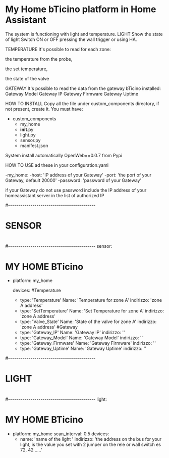 # My Home bTicino platform in Home Assistant
The system is functioning with light and temperature.
LIGHT
Show the state of light
Switch ON or OFF pressing the wall trigger or using HA.

TEMPERATURE
It's possible to read for each zone:

the temperature from the probe, 

the set temperature,

the state of the valve

GATEWAY
It's possible to read the data from the gateway bTicino installed:
Gateway Model
Gateway IP
Gateway Firmware
Gateway Uptime


HOW TO INSTALL
Copy all the file under custom_components directory, if not present, create it.
You must have:
- custom_components
  - my_home
   - __init__.py
   - light.py
   - sensor.py
   - manifest.json

System install automatically OpenWeb==0.0.7 from Pypi


HOW TO USE
ad these in your configuration.yaml


-my_home:
  -host: 'IP address of your Gateway'
  -port: 'the port of your Gateway, default 20000'
  -password: 'password of your Gateway'
  
  
  if your Gateway do not use password include the IP address of your homeassistant server in the list of authorized IP


#-------------------------------------------
#
#                  SENSOR
#
#-------------------------------------------
sensor:

#  MY HOME BTicino
  - platform: my_home

    devices:
      #Temperature
       - type: 'Temperature'
         Name: 'Temperature for zone A'
         indirizzo: 'zone A address'
       - type: 'SetTemperature'
         Name: 'Set Temperature for zone A'
         indirizzo: 'zone A address'
       - type: 'Valve_State'
         Name: 'State of the valve for zone A'
         indirizzo: 'zone A address'
      #Gateway
       - type: 'Gateway_IP'
         Name: 'Gateway IP'
         indirizzo: ''
       - type: 'Gateway_Model'
         Name: 'Gateway Model'
         indirizzo: ''
       - type: 'Gateway_Firmware'
         Name: 'Gateway Firmware'
         indirizzo: ''
       - type: 'Gateway_Uptime'
         Name: 'Gateway Uptime'
         indirizzo: ''


#-------------------------------------------
#
#                  LIGHT
#
#-------------------------------------------
light:

#  MY HOME BTicino
  - platform: my_home
    scan_interval: 0.5
    devices:
       - name: 'name of the light '
         indirizzo: 'the address on the bus for your light, is the value you set with 2 jumper on the  rele or wall switch es 72, 42 .....'




